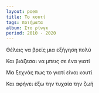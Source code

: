 ```yaml
---
layout: poem
title: Το κουτί
tags: ποιήματα
album: Στο ρίνγκ
period: 2010 - 2020
---
```


Θέλεις να βρείς μια εξήγηση πολύ

Και βιάζεσαι να μπεις σε ένα γιατί

Μα ξεχνάς πως το γιατί είναι κουτί

Και αφήνει έξω την τυχαία την ζωή
